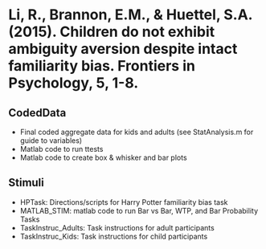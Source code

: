 # Li, R., Brannon, E.M., & Huettel, S.A. (2015). Children do not exhibit ambiguity aversion despite intact familiarity bias. Frontiers in Psychology, 5, 1-8.

## CodedData
* Final coded aggregate data for kids and adults (see StatAnalysis.m for guide to variables)
* Matlab code to run ttests
* Matlab code to create box & whisker and bar plots

## Stimuli
* HPTask: Directions/scripts for Harry Potter familiarity bias task
* MATLAB_STIM: matlab code to run Bar vs Bar, WTP, and Bar Probability Tasks
* TaskInstruc_Adults: Task instructions for adult participants
* TaskInstruc_Kids: Task instructions for child participants
